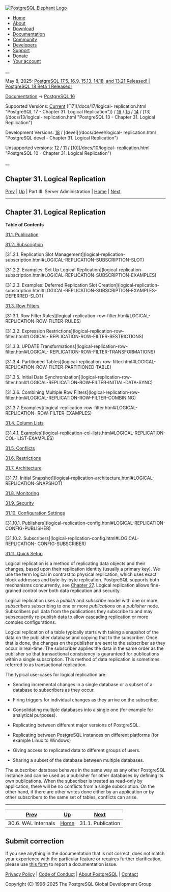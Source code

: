 [ ![PostgreSQL Elephant Logo](/media/img/about/press/elephant.png) ](/)

  * [Home](/ "Home")
  * [About](/about/ "About")
  * [Download](/download/ "Download")
  * [Documentation](/docs/ "Documentation")
  * [Community](/community/ "Community")
  * [Developers](/developer/ "Developers")
  * [Support](/support/ "Support")
  * [Donate](/about/donate/ "Donate")
  * [Your account](/account/ "Your account")

__

May 8, 2025: [ PostgreSQL 17.5, 16.9, 15.13, 14.18, and 13.21 Released! ](/about/news/postgresql-175-169-1513-1418-and-1321-released-3072/) | [ PostgreSQL 18 Beta 1 Released! ](/about/news/postgresql-18-beta-1-released-3070/)

[Documentation](/docs/ "Documentation") -> [PostgreSQL
16](/docs/16/index.html)

Supported Versions: [Current](/docs/current/logical-replication.html
"PostgreSQL 17 - Chapter 31. Logical Replication") ([17](/docs/17/logical-
replication.html "PostgreSQL 17 - Chapter 31. Logical Replication")) /
[16](/docs/16/logical-replication.html "PostgreSQL 16 - Chapter 31. Logical
Replication") / [15](/docs/15/logical-replication.html "PostgreSQL 15 -
Chapter 31. Logical Replication") / [14](/docs/14/logical-replication.html
"PostgreSQL 14 - Chapter 31. Logical Replication") / [13](/docs/13/logical-
replication.html "PostgreSQL 13 - Chapter 31. Logical Replication")

Development Versions: [18](/docs/18/logical-replication.html "PostgreSQL 18 -
Chapter 31. Logical Replication") / [devel](/docs/devel/logical-
replication.html "PostgreSQL devel - Chapter 31. Logical Replication")

Unsupported versions: [12](/docs/12/logical-replication.html "PostgreSQL 12 -
Chapter 31. Logical Replication") / [11](/docs/11/logical-replication.html
"PostgreSQL 11 - Chapter 31. Logical Replication") / [10](/docs/10/logical-
replication.html "PostgreSQL 10 - Chapter 31. Logical Replication")

__

Chapter 31. Logical Replication  
---  
[Prev](wal-internals.html "30.6. WAL Internals")  | [Up](admin.html "Part III. Server Administration") | Part III. Server Administration | [Home](index.html "PostgreSQL 16.9 Documentation") |  [Next](logical-replication-publication.html "31.1. Publication")  
  
* * *

## Chapter 31. Logical Replication

**Table of Contents**

[31.1. Publication](logical-replication-publication.html)

[31.2. Subscription](logical-replication-subscription.html)

    

[31.2.1. Replication Slot Management](logical-replication-
subscription.html#LOGICAL-REPLICATION-SUBSCRIPTION-SLOT)

[31.2.2. Examples: Set Up Logical Replication](logical-replication-
subscription.html#LOGICAL-REPLICATION-SUBSCRIPTION-EXAMPLES)

[31.2.3. Examples: Deferred Replication Slot Creation](logical-replication-
subscription.html#LOGICAL-REPLICATION-SUBSCRIPTION-EXAMPLES-DEFERRED-SLOT)

[31.3. Row Filters](logical-replication-row-filter.html)

    

[31.3.1. Row Filter Rules](logical-replication-row-filter.html#LOGICAL-
REPLICATION-ROW-FILTER-RULES)

[31.3.2. Expression Restrictions](logical-replication-row-filter.html#LOGICAL-
REPLICATION-ROW-FILTER-RESTRICTIONS)

[31.3.3. UPDATE Transformations](logical-replication-row-filter.html#LOGICAL-
REPLICATION-ROW-FILTER-TRANSFORMATIONS)

[31.3.4. Partitioned Tables](logical-replication-row-filter.html#LOGICAL-
REPLICATION-ROW-FILTER-PARTITIONED-TABLE)

[31.3.5. Initial Data Synchronization](logical-replication-row-
filter.html#LOGICAL-REPLICATION-ROW-FILTER-INITIAL-DATA-SYNC)

[31.3.6. Combining Multiple Row Filters](logical-replication-row-
filter.html#LOGICAL-REPLICATION-ROW-FILTER-COMBINING)

[31.3.7. Examples](logical-replication-row-filter.html#LOGICAL-REPLICATION-
ROW-FILTER-EXAMPLES)

[31.4. Column Lists](logical-replication-col-lists.html)

    

[31.4.1. Examples](logical-replication-col-lists.html#LOGICAL-REPLICATION-COL-
LIST-EXAMPLES)

[31.5. Conflicts](logical-replication-conflicts.html)

[31.6. Restrictions](logical-replication-restrictions.html)

[31.7. Architecture](logical-replication-architecture.html)

    

[31.7.1. Initial Snapshot](logical-replication-architecture.html#LOGICAL-
REPLICATION-SNAPSHOT)

[31.8. Monitoring](logical-replication-monitoring.html)

[31.9. Security](logical-replication-security.html)

[31.10. Configuration Settings](logical-replication-config.html)

    

[31.10.1. Publishers](logical-replication-config.html#LOGICAL-REPLICATION-
CONFIG-PUBLISHER)

[31.10.2. Subscribers](logical-replication-config.html#LOGICAL-REPLICATION-
CONFIG-SUBSCRIBER)

[31.11. Quick Setup](logical-replication-quick-setup.html)

Logical replication is a method of replicating data objects and their changes,
based upon their replication identity (usually a primary key). We use the term
logical in contrast to physical replication, which uses exact block addresses
and byte-by-byte replication. PostgreSQL supports both mechanisms
concurrently, see [Chapter 27](high-availability.html "Chapter 27. High
Availability, Load Balancing, and Replication"). Logical replication allows
fine-grained control over both data replication and security.

Logical replication uses a _publish_ and _subscribe_ model with one or more
_subscribers_ subscribing to one or more _publications_ on a _publisher_ node.
Subscribers pull data from the publications they subscribe to and may
subsequently re-publish data to allow cascading replication or more complex
configurations.

Logical replication of a table typically starts with taking a snapshot of the
data on the publisher database and copying that to the subscriber. Once that
is done, the changes on the publisher are sent to the subscriber as they occur
in real-time. The subscriber applies the data in the same order as the
publisher so that transactional consistency is guaranteed for publications
within a single subscription. This method of data replication is sometimes
referred to as transactional replication.

The typical use-cases for logical replication are:

  * Sending incremental changes in a single database or a subset of a database to subscribers as they occur.

  * Firing triggers for individual changes as they arrive on the subscriber.

  * Consolidating multiple databases into a single one (for example for analytical purposes).

  * Replicating between different major versions of PostgreSQL.

  * Replicating between PostgreSQL instances on different platforms (for example Linux to Windows)

  * Giving access to replicated data to different groups of users.

  * Sharing a subset of the database between multiple databases.

The subscriber database behaves in the same way as any other PostgreSQL
instance and can be used as a publisher for other databases by defining its
own publications. When the subscriber is treated as read-only by application,
there will be no conflicts from a single subscription. On the other hand, if
there are other writes done either by an application or by other subscribers
to the same set of tables, conflicts can arise.

* * *

[Prev](wal-internals.html "30.6. WAL Internals")  | [Up](admin.html "Part III. Server Administration") |  [Next](logical-replication-publication.html "31.1. Publication")  
---|---|---  
30.6. WAL Internals  | [Home](index.html "PostgreSQL 16.9 Documentation") |  31.1. Publication  
  
## Submit correction

If you see anything in the documentation that is not correct, does not match
your experience with the particular feature or requires further clarification,
please use [this form](/account/comments/new/16/logical-replication.html/) to
report a documentation issue.

[Privacy Policy](/about/privacypolicy) | [Code of Conduct](/about/policies/coc/) | [About PostgreSQL](/about/) | [Contact](/about/contact/)  

Copyright (C) 1996-2025 The PostgreSQL Global Development Group

